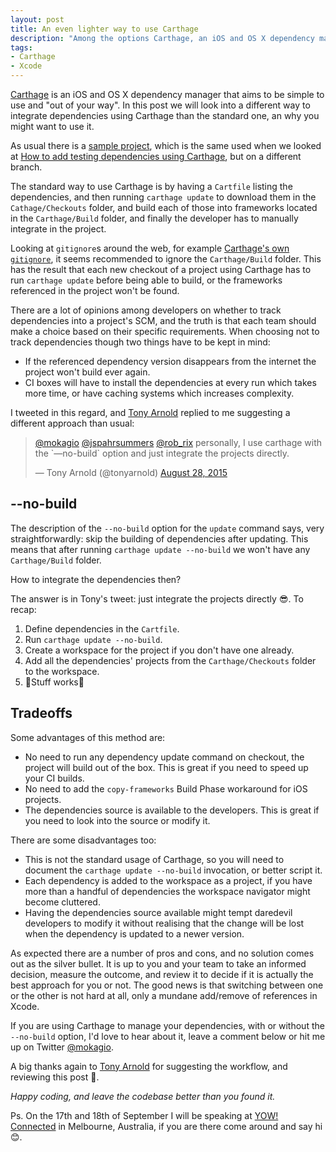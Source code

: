 ```yaml
---
layout: post
title: An even lighter way to use Carthage
description: "Among the options Carthage, an iOS and OS X dependency manager, provides there is the --no-build one. Using this we can integrate dependencies in the form of Xcode projects rather than frameworks, keeping the repository slimmer and the CI time low. This approach is lighter than than the usual way to work with Carthage, but comes with some disadvantages too."
tags:
- Carthage
- Xcode
---
```


[Carthage](https://github.com/Carthage/Carthage) is an iOS and OS X dependency manager that aims to be simple to use and "out of your way". In this post we will look into a different way to integrate dependencies using Carthage than the standard one, an why you might want to use it.

As usual there is a [sample project](https://github.com/mokacoding/Quick-Nimble-Carthage-Setup/tree/no-build), which is the same used when we looked at [How to add testing dependencies using Carthage](https://mokacoding.com/blog/setting-up-testing-libraries-with-carthage-xcode7), but on a different branch.

The standard way to use Carthage is by having a `Cartfile` listing the dependencies, and then running `carthage update` to download them in the `Cathage/Checkouts` folder, and build each of those into frameworks located in the `Carthage/Build` folder, and finally the developer has to manually integrate in the project.

Looking at `gitignore`s around the web, for example [Carthage's own `gitignore`](https://github.com/Carthage/Carthage/blob/master/.gitignore), it seems recommended to ignore the `Carthage/Build` folder. This has the result that each new checkout of a project using Carthage has to run `carthage update` before being able to build, or the frameworks referenced in the project won't be found.

There are a lot of opinions among developers on whether to track dependencies into a project's SCM, and the truth is that each team should make a choice based on their specific requirements. When choosing not to track dependencies though two things have to be kept in mind:

* If the referenced dependency version disappears from the internet the project won't build ever again.
* CI boxes will have to install the dependencies at every run which takes more time, or have caching systems which increases complexity.

I tweeted in this regard, and [Tony Arnold](https://twitter.com/tonyarnold) replied to me suggesting a different approach than usual:

<blockquote class="twitter-tweet" lang="en"><p lang="en" dir="ltr"><a href="https://twitter.com/mokagio">@mokagio</a> <a href="https://twitter.com/jspahrsummers">@jspahrsummers</a> <a href="https://twitter.com/rob_rix">@rob_rix</a> personally, I use carthage with the `—no-build` option and just integrate the projects directly.</p>&mdash; Tony Arnold (@tonyarnold) <a href="https://twitter.com/tonyarnold/status/637118291585056768">August 28, 2015</a></blockquote>
 <script async src="//platform.twitter.com/widgets.js" charset="utf-8"></script>

## --no-build

The description of the `--no-build` option for the `update` command says, very straightforwardly: skip the building of dependencies after updating. This means that after running `carthage update --no-build` we won't have any `Carthage/Build` folder.

How to integrate the dependencies then?

The answer is in Tony's tweet: just integrate the projects directly 😎. To recap:

1. Define dependencies in the `Cartfile`.
2. Run `carthage update --no-build`.
3. Create a workspace for the project if you don't have one already.
4. Add all the dependencies' projects from the `Carthage/Checkouts` folder to the workspace.
5. 🎉Stuff works🎉

## Tradeoffs

Some advantages of this method are:

* No need to run any dependency update command on checkout, the project will build out of the box. This is great if you need to speed up your CI builds.
* No need to add the `copy-frameworks` Build Phase workaround for iOS projects.
* The dependencies source is available to the developers. This is great if you need to look into the source or modify it.

There are some disadvantages too:

* This is not the standard usage of Carthage, so you will need to document the `carthage update --no-build` invocation, or better script it.
* Each dependency is added to the workspace as a project, if you have more than a handful of dependencies the workspace navigator might become cluttered.
* Having the dependencies source available might tempt daredevil developers to modify it without realising that the change will be lost when the dependency is updated to a newer version.

As expected there are a number of pros and cons, and no solution comes out as the silver bullet. It is up to you and your team to take an informed decision, measure the outcome, and review it to decide if it is actually the best approach for you or not. The good news is that switching between one or the other is not hard at all, only a mundane add/remove of references in Xcode.

If you are using Carthage to manage your dependencies, with or without the `--no-build` option, I'd love to hear about it, leave a comment below or hit me up on Twitter [@mokagio](https://twitter.com/mokagio).

A big thanks again to [Tony Arnold](https://twitter.com/tonyarnold) for suggesting the workflow, and reviewing this post 👏.

_Happy coding, and leave the codebase better than you found it._

Ps. On the 17th and 18th of September I will be speaking at [YOW! Connected](http://connected.yowconference.com.au) in Melbourne, Australia, if you are there come around and say hi 😊.
